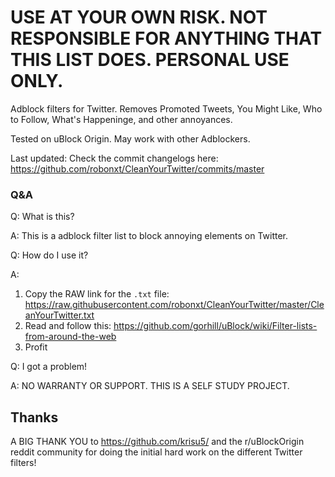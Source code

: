 # USE AT YOUR OWN RISK. NOT RESPONSIBLE FOR ANYTHING THAT THIS LIST DOES. PERSONAL USE ONLY. 
Adblock filters for Twitter. Removes Promoted Tweets, You Might Like, Who to Follow, What's Happeninge, and other annoyances.

Tested on uBlock Origin. May work with other Adblockers.

Last updated: Check the commit changelogs here: https://github.com/robonxt/CleanYourTwitter/commits/master

### Q&A

Q: What is this?

A: This is a adblock filter list to block annoying elements on Twitter.

Q: How do I use it?

A: 
1. Copy the RAW link for the `.txt` file: https://raw.githubusercontent.com/robonxt/CleanYourTwitter/master/CleanYourTwitter.txt
2. Read and follow this: https://github.com/gorhill/uBlock/wiki/Filter-lists-from-around-the-web
3. Profit

Q: I got a problem!

A: NO WARRANTY OR SUPPORT. THIS IS A SELF STUDY PROJECT.

## Thanks
A BIG THANK YOU to https://github.com/krisu5/ and the r/uBlockOrigin reddit community for doing the initial hard work on the different Twitter filters! 

